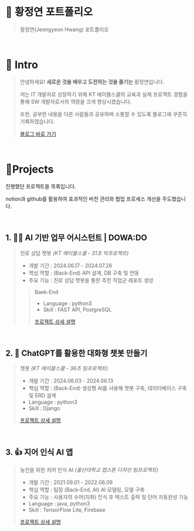 # 📜 황정연 포트폴리오
> 황정연(Jeongyeon Hwang) 포트폴리오

<br />

# 👋 Intro

> 안녕하세요! **새로운 것을 배우고 도전하는 것을 즐기는** 황정연입니다.
> 
> 저는 IT 개발자로 성장하기 위해 KT 에이블스쿨의 교육과 실제 프로젝트 경험을 통해 SW 개발자로서의 역량을 크게 향상시켰습니다.
>
> 또한, 공부한 내용을 다른 사람들과 공유하며 소통할 수 있도록 블로그에 꾸준히 기록하였습니다.
> 
> [블로그 바로 가기](https://yeon0222.tistory.com/) 
<br />

# 📝Projects

진행했던 프로젝트들 목록입니다.

notion과 github를 활용하여 효과적인 버전 관리와 협업 프로세스 개선을 주도했습니다.

<br />

## 1. 🙋‍♀️ AI 기반 업무 어시스턴트 | DOWA:DO
> 진로 상담 챗봇 _(KT 에이블스쿨 - 31조 빅프로젝트)_
>
> - 개발 기간 : 2024.06.17 - 2024.07.26
> - 핵심 역할 : (Back-End) API 설계, DB 구축 및 연동
> - 주요 기능 : 진로 상담 챗봇을 통한 추천 직업군 레포트 생성
>
>> Baek-End
>> - Language : python3
>> - Skill : FAST API, PostgreSQL
>>
>> [프로젝트 상세 설명](https://github.com/jeongyeonhwang/-AI-)

<br />

## 2. 💭 ChatGPT를 활용한 대화형 챗봇 만들기


> 챗봇 _(KT 에이블스쿨 - 36조 팀프로젝트)_
>
> - 개발 기간 : 2024.06.03 - 2024.06.13
> - 핵심 역할 : (Back-End) 생성형 AI를 사용해 챗봇 구축, 데이터베이스 구축 및 ERD 설계
> - Language : python3
> - Skill : Django
>
> [프로젝트 상세 설명]()

<br />

## 3. 👍 지어 인식 AI 앱
> 농인을 위한 지어 인식 AI _(울산대학교 캡스톤 디자인 팀프로젝트)_
>
> - 개발 기간 : 2021.09.01 - 2022.06.09
> - 핵심 역할 : 팀장 (Back-End, AI) AI 모델링, 모델 구축
> - 주요 기능 : 사용자의 수어(지화) 인식 후 텍스트 출력 및 단어 자동완성 기능
> - Language : java, python3
> - Skill : TensorFlow Lite, Firebase
>
> [프로젝트 상세 설명](https://github.com/jeongyeonhwang/hands)
